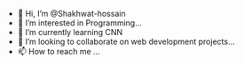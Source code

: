 - 👋 Hi, I’m @Shakhwat-hossain
- 👀 I’m interested in Programming...
- 🌱 I’m currently learning CNN
- 💞️ I’m looking to collaborate on web development projects...
- 📫 How to reach me ...

<!---
Shakhwat-hossain/Shakhwat-hossain is a ✨ special ✨ repository because its `README.md` (this file) appears on your GitHub profile.
You can click the Preview link to take a look at your changes.
--->
